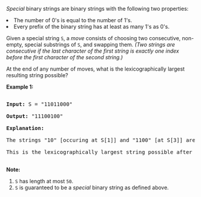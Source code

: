 _Special_ binary strings are binary strings with the following two properties:

<li>The number of 0's is equal to the number of 1's.</li><li>Every prefix of the binary string has at least as many 1's as 0's.</li>

Given a special string `` S ``, a _move_ consists of choosing two consecutive, non-empty, special substrings of `` S ``, and swapping them. _(Two strings are consecutive if the last character of the first string is exactly one index before the first character of the second string.)_

At the end of any number of moves, what is the lexicographically largest resulting string possible?

__Example 1:__  

<pre>
<b>Input:</b> S = "11011000"
<b>Output:</b> "11100100"
<b>Explanation:</b>
The strings "10" [occuring at S[1]] and "1100" [at S[3]] are swapped.
This is the lexicographically largest string possible after some number of swaps.
</pre>

__Note:__

1.   `` S `` has length at most `` 50 ``.
2.   `` S `` is guaranteed to be a _special_ binary string as defined above.